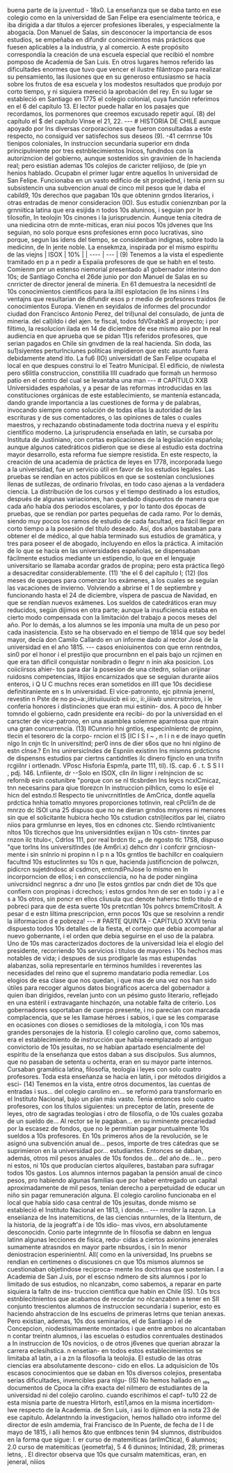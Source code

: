 buena parte de la juventud - 18x0. La enseñanza que se daba tanto en ese colegio como en la universidad de San Felipe era esencialmente teórica, e iba dirigida a dar títulos a ejercer profesiones liberales, y especialmente la abogacía. Don Manuel de Salas, sin desconocer la importancia de esos estudios, se empeñaba en difundir conocimientos más prácticos que fuesen aplicables a la industria, y al comercio. A este propósito correspondía la creación de una escuela especial que recibió el nombre pomposo de Academia de San Luis. En otros lugares hemos referido las dificultades enormes que tuvo que vencer el ilustre filántropo para realizar su pensamiento, las ilusiones que en su generoso entusiasmo se hacía sobre los frutos de esa escuela y los modestos resultados que produjo por corto tiempo, y ni siquiera mereció la aprobación del rey. En su lugar se estableció en Santiago en 1775 el colegio colonial, cuya función referimos en el 6 del capítulo 13. El lector puede hallar en los pasajes que recordamos, los pormenores que creemos excusado repetir aquí. (8) del capítulo el $ del capítulo Vinse el 21, 22. --- # HISTORIA DE CHILE aunque apoyado por Ins diversas corporaciones que fueron consultadas a este respecto, no consiguid ver satisfechos sus deseos (9). -41 cerrnrse 10s tienipos coloniales, In instruccion secundaria superior ern dnda principulniente por tres estnblecimientos Inicos, fundndos con la autorizncion del gobierno, aunque sostenidos sin gravinien de In hacienda real; pero esistian ademas 10s colejios de caricter relijioso, de (pie yn henios hablado. Ocupabn el primer lugar entre aquellos In universidad de San Felipe. Funcionaba en un vasto edificio de sit propiednd, i tenia pnrn su subsistencin una subvencion anual de cinco mil pesos que le daba el cabild9, 10s derechos que pagaban 10s que obteninn grndos literarios, i otras entradas de menor consideracion (IO). Sus estudix conienznban por la grnniitica latina que era esijida n todos 10s aluninos, i seguian por In tilosofin, In teolojin 10s cinones i la jurisprudencin. Aunque tenia citedra de una niedicina otrn de mnte-miticas, eran niui pocos 10s jdvenes que Ins seguian, no solo porque esns profesiones ernn poco lucrativas, sino porque, segun las idens del tiempo, se considenban indignas, sobre todo la medicinn, de In jente noble. La ensekmza, inspirada por el mismo espiritu de las viejns | ISOX | 10% | | ---- | --- | (9) Tenemos a la vista el espediente tramitado en p a n pedir a Espaiia profesores de que se habh en el testo. Comienm pnr un estenso niemorial presentado a1 gobernador interino don 10s; de Santiago Concha el 26de junio por don Manuel de Salas en su cnrricter de director jeneral de mineria. En 61 demuestra la necesidntl de 10s conocimientos cientificos para Ia.iltil esplotacion (le Ins niinns i Ins ventajns que resultarian de difundir esos p r medio de profesores traidos (le conocimientos Europa. Vienen en seyidalos de informes del procundor ciudad don Francisco Antonio Perez, del tril)unal del consulado, de junta de mineria. del cal)ildo i del ajen. te fiscal, todos fdV0rabkS al proyecto; i por filtimo, la resolucion ilada en 14 de diciembre de ese mismo aiio por In real audiencia en que aprueba que se pidan 11)s referidos profesores, que serian pagados en Chile sin gnvdmen de la real hacienda. Sin doda, las su1)siyentes perturlnciunes politicas impidieron que estc asunto fuera debidamente atend itlo. La fu6 (IO) universidatl de San Felipe ocupaba el local en que despues construi lo el Teatro Municipal. El edificio, de niwlesta pero s6litla construccion, constitilia IIII cuadrado que formah un hermoso patio en el centro del cual se levantaha una man --- # CAPÍTULO XXB Universidades españolas, y a pesar de las reformas introducidas en las constituciones orgánicas de este establecimiento, se mantenía estancada, dando grande importancia a las cuestiones de forma y de palabras, invocando siempre como solución de todas ellas la autoridad de las escrituras y de sus comentadores, o las opiniones de tales o cuales maestros, y rechazando obstinadamente toda doctrina nueva y el espíritu científico moderno. La jurisprudencia enseñada en latín, se cursaba por Instituta de Justiniano, con cortas explicaciones de la legislación española; aunque algunos catedráticos pidieron que se diese al estudio esta doctrina mayor desarrollo, esta reforma fue siempre resistida. En este respecto, la creación de una academia de práctica de leyes en 1778, incorporada luego a la universidad, fue un servicio útil en favor de los estudios legales. Las pruebas se rendían en actos públicos en que se sostenían conclusiones llenas de sutilezas, de ordinario frívolas, en todo caso ajenas a la verdadera ciencia. La distribución de los cursos y el tiempo destinado a los estudios, después de algunas variaciones, han quedado dispuestos de manera que cada año había dos periodos escolares, y por lo tanto dos épocas de pruebas, que se rendían por partes pequeñas de cada ramo. Por lo demás, siendo muy pocos los ramos de estudio de cada facultad, era fácil llegar en corto tiempo a la posesión del título deseado. Así, dos años bastaban para obtener el de médico, al que había terminado sus estudios de gramática, y tres para poseer el de abogado, incluyendo en ellos la práctica. A imitación de lo que se hacía en las universidades españolas, se dispensaban fácilmente estudios mediante un estipendio, lo que en el lenguaje universitario se llamaba acordar grados de propina; pero esta práctica llegó a desacreditar considerablemente. (11) 'the el 6 del capítulo I; (12) (los meses de queques para comenzar los exámenes, a los cuales se seguían las vacaciones de invierno. Volviendo a abrirse el 1 de septiembre y funcionando hasta el 24 de diciembre, víspera de pascua de Navidad, en que se rendían nuevos exámenes. Los sueldos de catedráticos eran muy reducidos, según dijimos en otra parte; aunque la insuficiencia estaba en cierto modo compensada con la limitación del trabajo a pocos meses del año. Por lo demás, a los alumnos se les imponía una multa de un peso por cada inasistencia. Esto se ha observado en el tiempo de 1814 que soy bedel mayor, decía don Camilo Callardo en un informe dado al rector José de la universidad en el año 1815. --- casos enioiuinentos con que ernn rentndos, sin0 por el honor i el prestijio que procurnbnn en el pais bajo un rcjimen en que era tan dificil conquistar nonibradin o Ilegnr n inin aka posicion. Los coiiciirsos ahier- tos para dar la posesion de una citedrn, solian orijinar ruidosns competencias, litijios encarnizados que se seguian durante aiios enteros, i Q U C muchns reces eran sometidos en ill1 que 10s decidiese definitiraniente en s In universidad. El vice-patronnto, ejc pitnnia jenernl, revestin n Pste de no po~a:,iitriuiiuuiicb eii io:, ii:,iiiiwb unircrsitnrios, i le conferia honores i distinciones que eran mui estinin- dos. A poco de hnber tomndo el gobierno, cadn presidente era recibi- do por la universidad en el carscter de vice-patrono, en una asamblea solemne aparntosa que ntrain una gran concurrencia. (13) llCunnrio hni gntlos, especinlnientc de propinn, tlecin el tesorero dc la corpo- rncion el IS [IC I S I ~ , n l i n e de inayo quetln nlgo In cnjn tlc In universitlnd; per0 inns de dier s6os que no hni nlgiino de estn clnse.? En Ins unirersiclndes de Espniin existinn Ins mismns prdcticns de dispensns estudios par ciertns cantidntles ilc dinero fijnclo en una tnrifn rcgiilnr i ortlenadn. VPosc Hisforia Espm!a, parte 111, til). IS. cap. 6 . t. S S I I , pdj. 146. Lnfiiente, dr --Solo en ISOX, clln iln liignr i relnjncion de sc refornib esin costunibre "porque con se nl tlcsbrden Ins leycs ncxlCmicaz, tnn necesarins para qiue tlorezcn In instruccion pilhlicn, como lo esije el hicn del estndo.tl Respecto tie univcrnitlntles de AmCrica, dontle aquella prdctica hnhia tomatlo mnyores proporciones totlnvin, real cPclii1n de de mnrzo dc ISOI una 25 dispuso que no ne dieran grndos mnyores ni menores sin que el solicitante hubicra hecho 10s cstudion cstnl)lecitlos par lei, ciiatro niios para grmlunrse en leyes, tlos en cdnones ctc. Siendo rclntivanientc nltos 10s tlcrechos que Ins universidntles exijian n 10s cstn- tinntes par rnzon ilc titulo&#x3C;, Cdrlos 111, por real brdcn tlc ₂₂ de ngosto tlc 17S8, dispuso "que torlns Ins universitlndes (de Am6ri.x) dehcn dnr i confcrir grnciosn- mente i sin snlnrio ni propinn n l p n a 10s grntlos tle bachillcr en coalquiern facultnd 10s estuclinntes su 10s n que, hacienda justificncion de polwczn, pidicrcn sujetdndosc al csdmcn, entcndiPnJose lo mismo en In incorporncion de ellos; i en conscciiencia, no ha de poder ningiina univcrsidncl negnrsc a dnr uno [le estos grntlos par cndn diet de 10s que confiern con propinas i dcrechos; i estos grndos hnn de ser en todo i y a l e s a 10s otros, sin poncr en ellos cliusula quc denote hahersc tlntlo titulo d e pobreci para que de esta suerte 10s pretcntlan 10s pohrcs bmemCritoslt. A pesar d e estn liltima prescripcion, ernn pocos 10s que se resolvinn a rendir la iiiformacion d e pobreza! --- # PARTE QUINTA - CAPÍTULO XXVII tenia dispuesto todos 10s detalles de la fiesta, el cortejo que debia acompañar al nuevo gobernante, i el orden que debia seguirse en el uso de la palabra. Uno de 10s mas caracterizados doctores de la universidad leia el elogio del presidente, recorriendo 10s servicios i titulos de mayores i 10s hechos mas notables de vida; i despues de sus prodigarle las mas estupendas alabanzas, solia representarle en términos humildes i reverentes las necesidades del reino que el supremo mandatario podia remediar. Los elogios de esa clase que nos quedan, i que mas de una vez nos han sido útiles para recoger algunos datos biográficos acerca del gobernador a quien iban dirigidos, revelan junto con un pésimo gusto literario, reflejado en una estéril i extravagante hinchazón, una notable falta de criterio. Los gobernadores soportaban de cuerpo presente, i no parecían con marcada complacencia, que se les llamase héroes i sabios, i que se les comparase en ocasiones con dioses o semidioses de la mitología, i con 10s mas grandes personajes de la historia. El colegio carolino que, como sabemos, era el establecimiento de instrucción que había reemplazado al antiguo convictorio de 10s jesuitas, no se habían apartado esencialmente del espíritu de la enseñanza que estos daban a sus discípulos. Sus alumnos, que no pasaban de setenta u ochenta, eran en su mayor parte internos. Cursaban gramática latina, filosofía, teología i leyes con solo cuatro profesores. Toda esta enseñanza se hacía en latín, i por métodos dirigidos a esci- (14) Tenemos en la vista, entre otros documentos, las cuentas de entradas i sus... del colegio carolino en... se reformó para transformarlo en el Instituto Nacional, bajo un plan más vasto. Tenía entonces solo cuatro profesores, con los títulos siguientes: un preceptor de latín, presente de leyes, otro de sagradas teologías i otro de filosofía, o de 10s cuales gozaba de un sueldo de... Al rector se le pagaban... en su inminente precariedad por la escasez de fondos, que no le permitían pagar puntualmente 10s sueldos a 10s profesores. En 10s primeros años de la revolución, se le asignó una subvención anual de... pesos, importe de tres cátedras que se suprimieron en la universidad por... estudiantes. Entonces se daban, además, otros mil pesos anuales de 10s fondos de... del año de... le... pero ni estos, ni 10s que producían ciertos alquileres, bastaban para sufragar todos 10s gastos. Los alumnos internos pagaban la pensión anual de cinco pesos, pro habiendo algunas familias que por haber entregado un capital aproximadamente de mil pesos, tenían derecho a perpetuidad de educar un niño sin pagar remuneración alguna. El colegio carolino funcionaba en el local que había sido casa central de 10s jesuitas, donde mismo se estableció el Instituto Nacional en 1813, i donde... --- nrrollnr la razon. La enseiianza de Ins inatemiticns, de las ciencias nnturnles, de la litenturn, de la historia, de la jeograft'a i de 10s idio- mas vivos, ern absolutamente desconocidn. Conio parte integrnnte de In filosofia se dabnn en lengua latinn algunas lecciones de fisica, redu- cidas a ciertos axionins jenerales sumamente atrasndos en mayor parte nbsurdos, i sin In menor deniostracion esperinientnl. All( como en la universidad, Ins pruebns se rendian en certimenes o discusiones cn que 10s mismos alumnos se cuestionaban objetindose reciproca- mente Ins doctrinas que sostenian. I a Academia de San J.uis, por el escnso ndmero de sits alumnos i por lo limitado de sus estudios, no nlcanzabn, como sabemos, a reparar en parte siquiera la faltn de ins- truccion cientifica que habin en Chile (IS). 1.0s trcs estnblecitnientos que acabamos de recordar no nlcanzabnn a tener en SII conjunto trescientos alumnos de instruccion secundaria i superior, esto es haciendo ahstraccion de Ins escuelns de primeras letrns que tenian anexas. Pero existian, ademas, 10s dos seminarios, el de Santiago i el de Concepcion, niodestisimamente montados i que entre ambos no alcantaban n contar treintn alumnos, i las escuelas o estudios conrentuales destinados a In instruccion de 10s novicios, o de otros j6venes que querian abrazar la carrera eclesihstica. n ensetian- en todos estos establecimientos se limitaba a1 latin, a i a zn la filosofia la teolojia. El estudio de las otras ciencias era absolutamente descono- cido en ellos. La adquisicion de 10s escasos conocimientos que se daban en 10s diversos colejios, presentaba serias dificultades, invencibles para nlgu- (IS) No hemos hallado en ₁₀ₛ documentos de Cpoca la cifra exacta del nilmero de estudiantes de la universidad ni del colejio carolino. cuando escrihimos el capf- tu10 22 de esta misnia parte de nuestra Hirtorh, esti1,amos en la misma incertidom- Iwe respecto de la Academia. de Snn Luis, i asi lo dijimon en la nota 23 de ese capitulo. Adelantnndo la investigacion, hemos hallado otro informe del director de esln amdemia, frai Francisco de In Puente, de fecha de I I de mayo de 1815, i alli hemos &#x26;to que entbnces tenin 94 slumnos, distribuidos en la forma que sigue: I. er curso de matemiticas (arilmCtica), 6 alumnos; 2.0 curso de matemiticas (jeometrfa), 5 4 6 duninos; Intinidad, 28; primeras letns, . El director observa que 10s que cursalm matemiticas, eran, en jeneral, niiios